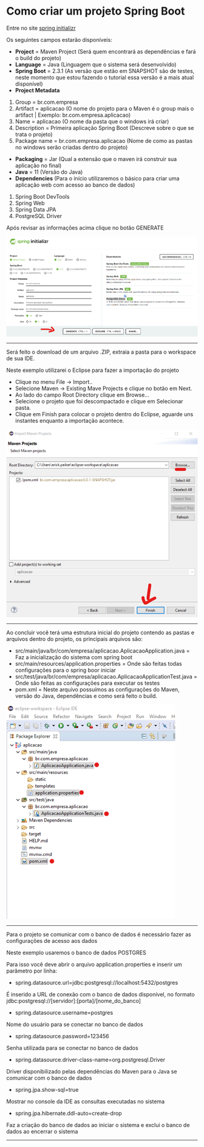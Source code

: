 # Como criar um projeto Spring Boot

Entre no site [spring initializr](https://start.spring.io/)

Os seguintes campos estarão disponíveis:
- **Project** = Maven Project (Será quem encontrará as dependências e fará o build do projeto)
- **Language** = Java (Linguagem que o sistema será desenvolvido)
- **Spring Boot** = 2.3.1 (As versão que estão em SNAPSHOT são de testes, neste momento que estou fazendo o tutorial essa versão é a mais atual disponível)
- **Project Metadata**
1. Group = br.com.empresa
2. Artifact = aplicacao (O nome do projeto para o Maven é o group mais o artifact | Exemplo: br.com.empresa.aplicacao)
3. Name = aplicacao (O nome da pasta que o windows irá criar) 
4. Description = Primeira aplicação Spring Boot (Descreve sobre o que se trata o projeto)
5. Package name = br.com.empresa.aplicacao (Nome de como as pastas no windows serão criadas dentro do projeto)
- **Packaging** = Jar (Qual a extensão que o maven irá construir sua aplicação no final)
- **Java** = 11 (Versão do Java)
- **Dependencies** (Para o início utilizaremos o básico para criar uma aplicação web com acesso ao banco de dados)
1. Spring Boot DevTools 
2. Spring Web
3. Spring Data JPA 
4. PostgreSQL Driver

Após revisar as informações acima clique no botão GENERATE

![Tela para criar um projeto](spring-initializr.png)

---     

Será feito o download de um arquivo .ZIP, extraia a pasta para o workspace de sua IDE.

Neste exemplo utilizarei o Eclipse para fazer a importação do projeto
- Clique no menu File -> Import..
- Selecione Maven -> Existing Mave Projects e clique no botão em Next.
- Ao lado do campo Root Directory clique em Browse...
- Selecione o projeto que foi descompactado e clique em Selecionar pasta.
- Clique em Finish para colocar o projeto dentro do Eclipse, aguarde uns instantes enquanto a importação acontece.

![Tela que importa o projeto](importar-projeto.png)

---

Ao concluir você terá uma estrutura inicial do projeto contendo as pastas e arquivos dentro do projeto, os principais arquivos são:

- src/main/java/br/com/empresa/aplicacao.AplicacaoApplication.java = Faz a inicialização do sistema com spring boot
- src/main/resources/application.properties = Onde são feitas todas configurações para o spring boor iniciar
- src/test/java/br/com/empresa/aplicacao.AplicacaoApplicationTest.java = Onde são feitas as configurações para executar os testes 
- pom.xml = Neste arquivo possuímos as configurações do Maven, versão do Java, dependências e como será feito o build.

![Estrutura inicial do sistema](estrutura-inicial.png)

---

Para o projeto se comunicar com o banco de dados é necessário fazer as configurações de acesso aos dados

Neste exemplo usaremos o banco de dados POSTGRES

Para isso você deve abrir o arquivo application.properties e inserir um parâmetro por linha:
- spring.datasource.url=jdbc:postgresql://localhost:5432/postgres

É inserido a URL de conexão com o banco de dados disponível, no formato jdbc:postgresql://[servidor]:[porta]/[nome_do_banco] 

- spring.datasource.username=postgres

Nome do usuário para se conectar no banco de dados

- spring.datasource.password=123456

Senha utilizada para se conectar no banco de dados

- spring.datasource.driver-class-name=org.postgresql.Driver

Driver disponibilizado pelas dependências do Maven para o Java se comunicar com o banco de dados

- spring.jpa.show-sql=true

Mostrar no console da IDE as consultas executadas no sistema

- spring.jpa.hibernate.ddl-auto=create-drop

Faz a criação do banco de dados ao iniciar o sistema e exclui o banco de dados ao encerrar o sistema

---